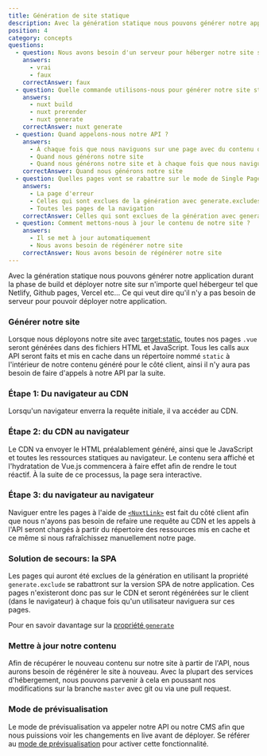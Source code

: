 ```yaml
---
title: Génération de site statique
description: Avec la génération statique nous pouvons générer notre application durant la phase de build et déployer notre site sur n'importe quel hébergeur tel que Netlify, Github pages, Vercel etc...
position: 4
category: concepts
questions:
  - question: Nous avons besoin d'un serveur pour héberger notre site statique
    answers:
      - vrai
      - faux
    correctAnswer: faux
  - question: Quelle commande utilisons-nous pour générer notre site statique ?
    answers:
      - nuxt build
      - nuxt prerender
      - nuxt generate
    correctAnswer: nuxt generate
  - question: Quand appelons-nous notre API ?
    answers:
      - À chaque fois que nous naviguons sur une page avec du contenu qui provient de notre API
      - Quand nous générons notre site
      - Quand nous générons notre site et à chaque fois que nous naviguons sur une page avec du contenu qui provient de notre API
    correctAnswer: Quand nous générons notre site
  - question: Quelles pages vont se rabattre sur le mode de Single Page App ?
    answers:
      - La page d'erreur
      - Celles qui sont exclues de la génération avec generate.excludes
      - Toutes les pages de la navigation
    correctAnswer: Celles qui sont exclues de la génération avec generate.excludes
  - question: Comment mettons-nous à jour le contenu de notre site ?
    answers:
      - Il se met à jour automatiquement
      - Nous avons besoin de régénérer notre site
    correctAnswer: Nous avons besoin de régénérer notre site
---
```


Avec la génération statique nous pouvons générer notre application durant la phase de build et déployer notre site sur n'importe quel hébergeur tel que Netlify, Github pages, Vercel etc... Ce qui veut dire qu'il n'y a pas besoin de serveur pour pouvoir déployer notre application.

### Générer notre site

Lorsque nous déployons notre site avec [target:static](/guides/features/deployment-targets#static-hosting), toutes nos pages `.vue` seront générées dans des fichiers HTML et JavaScript. Tous les calls aux API seront faits et mis en cache dans un répertoire nommé `static` à l'intérieur de notre contenu généré pour le côté client, ainsi il n'y aura pas besoin de faire d'appels à notre API par la suite.

### Étape 1: Du navigateur au CDN

Lorsqu'un navigateur enverra la requête initiale, il va accéder au CDN.

### Étape 2: du CDN au navigateur

Le CDN va envoyer le HTML préalablement généré, ainsi que le JavaScript et toutes les ressources statiques au navigateur. Le contenu sera affiché et l'hydratation de Vue.js commencera à faire effet afin de rendre le tout réactif. À la suite de ce processus, la page sera interactive.

### Étape 3: du navigateur au navigateur

Naviguer entre les pages à l'aide de [`<NuxtLink>`](/guides/features/nuxt-components#the-nuxtlink-component) est fait du côté client afin que nous n'ayons pas besoin de refaire une requête au CDN et les appels à l'API seront chargés à partir du répertoire des ressources mis en cache et ce même si nous rafraîchissez manuellement notre page.

### Solution de secours: la SPA

Les pages qui auront été exclues de la génération en utilisant la propriété `generate.exclude` se rabattront sur la version SPA de notre application. Ces pages n'existeront donc pas sur le CDN et seront régénérées sur le client (dans le navigateur) à chaque fois qu'un utilisateur naviguera sur ces pages.

<base-alert type="next">

Pour en savoir davantage sur la [propriété `generate`](/guides/configuration-glossary/configuration-generate#exclude)

</base-alert>

### Mettre à jour notre contenu

Afin de récupérer le nouveau contenu sur notre site à partir de l'API, nous aurons besoin de régénérer le site à nouveau. Avec la plupart des services d'hébergement, nous pouvons parvenir à cela en poussant nos modifications sur la branche `master` avec git ou via une pull request.

### Mode de prévisualisation

Le mode de prévisualisation va appeler notre API ou notre CMS afin que nous puissions voir les changements en live avant de déployer. Se référer au [mode de prévisualisation](/guides/features/live-preview) pour activer cette fonctionnalité.

<quiz :questions="questions"></quiz>
